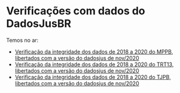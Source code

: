 # Verificações com dados do DadosJusBR

Temos no ar: 
  * [Verificação da integridade dos dados de 2018 a 2020 do MPPB, libertados com a versão do dadosjus de nov/2020](https://dadosjusbr.github.io/validacao-uso/verificacao-mppb-2018-2020.html)
  * [Verificação da integridade dos dados de 2018 a 2020 do TRT13, libertados com a versão do dadosjus de nov/2020](https://dadosjusbr.github.io/validacao-uso/verificacao-trt13-2018-2020.html)
  * [Verificação da integridade dos dados de 2018 a 2020 do TJPB, libertados com a versão do dadosjus de nov/2020](https://dadosjusbr.github.io/validacao-uso/verificacao-trt13-2018-2020.html)